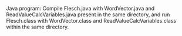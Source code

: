 Java program: Compile Flesch.java with WordVector.java and ReadValueCalcVariables.java present in the same directory, and run Flesch.class with WordVector.class and ReadValueCalcVariables.class within the same directory.
